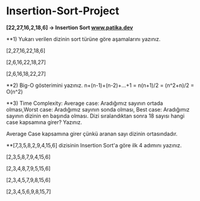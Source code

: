 # Insertion-Sort-Project
**[22,27,16,2,18,6] -> Insertion Sort www.patika.dev**

**1) Yukarı verilen dizinin sort türüne göre aşamalarını yazınız.

[2,27,16,22,18,6]

[2,6,16,22,18,27]

[2,6,16,18,22,27]

**2) Big-O gösterimini yazınız.
n+(n-1)+(n-2)+...+1 = n(n+1)/2 = (n^2+n)/2 = O(n^2)

**3) Time Complexity: Average case: Aradığımız sayının ortada olması,Worst case: Aradığımız sayının sonda olması, Best case: Aradığımız sayının dizinin en başında olması.
Dizi sıralandıktan sonra 18 sayısı hangi case kapsamına girer? Yazınız.

Average Case kapsamına girer çünkü aranan sayı dizinin ortasındadır.

**[7,3,5,8,2,9,4,15,6] dizisinin Insertion Sort'a göre ilk 4 adımını yazınız.

[2,3,5,8,7,9,4,15,6]

[2,3,4,8,7,9,5,15,6]

[2,3,4,5,7,9,8,15,6]

[2,3,4,5,6,9,8,15,7]
